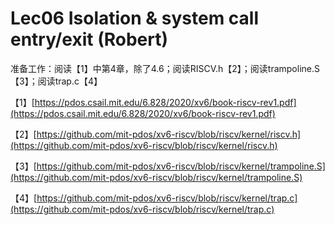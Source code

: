 # Lec06 Isolation & system call entry/exit \(Robert\)

准备工作：阅读【1】中第4章，除了4.6；阅读RISCV.h【2】；阅读trampoline.S【3】；阅读trap.c【4】



【1】[https://pdos.csail.mit.edu/6.828/2020/xv6/book-riscv-rev1.pdf](https://pdos.csail.mit.edu/6.828/2020/xv6/book-riscv-rev1.pdf)

【2】[https://github.com/mit-pdos/xv6-riscv/blob/riscv/kernel/riscv.h](https://github.com/mit-pdos/xv6-riscv/blob/riscv/kernel/riscv.h)

【3】[https://github.com/mit-pdos/xv6-riscv/blob/riscv/kernel/trampoline.S](https://github.com/mit-pdos/xv6-riscv/blob/riscv/kernel/trampoline.S)

【4】[https://github.com/mit-pdos/xv6-riscv/blob/riscv/kernel/trap.c](https://github.com/mit-pdos/xv6-riscv/blob/riscv/kernel/trap.c)

